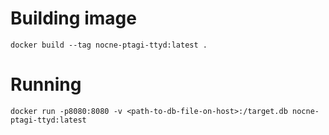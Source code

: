 # Building image

```shell
docker build --tag nocne-ptagi-ttyd:latest .
```


# Running

```shell
docker run -p8080:8080 -v <path-to-db-file-on-host>:/target.db nocne-ptagi-ttyd:latest
```